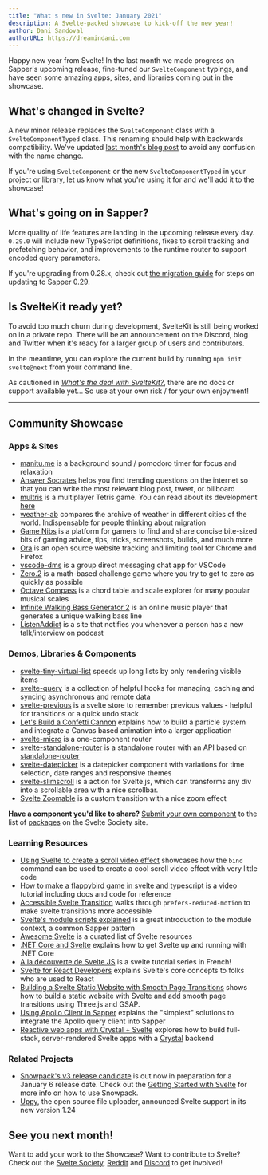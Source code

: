 ```yaml
---
title: "What's new in Svelte: January 2021"
description: A Svelte-packed showcase to kick-off the new year!
author: Dani Sandoval
authorURL: https://dreamindani.com
---
```


Happy new year from Svelte! In the last month we made progress on Sapper's upcoming release, fine-tuned our `SvelteComponent` typings, and have seen some amazing apps, sites, and libraries coming out in the showcase.

## What's changed in Svelte?

A new minor release replaces the `SvelteComponent` class with a `SvelteComponentTyped` class. This renaming should help with backwards compatibility. We've updated [last month's blog post](https://svelte.dev/blog/whats-new-in-svelte-december-2020) to avoid any confusion with the name change.

If you're using `SvelteComponent` or the new `SvelteComponentTyped` in your project or library, let us know what you're using it for and we'll add it to the showcase!

## What's going on in Sapper?

More quality of life features are landing in the upcoming release every day. `0.29.0` will include new TypeScript definitions, fixes to scroll tracking and prefetching behavior, and improvements to the runtime router to support encoded query parameters.

If you're upgrading from 0.28.x, check out [the migration guide](https://sapper.svelte.dev/migrating/#0_28_to_0_29) for steps on updating to Sapper 0.29.

## Is SvelteKit ready yet?

To avoid too much churn during development, SvelteKit is still being worked on in a private repo. There will be an announcement on the Discord, blog and Twitter when it's ready for a larger group of users and contributors.

In the meantime, you can explore the current build by running `npm init svelte@next` from your command line.

As cautioned in _[What's the deal with SvelteKit?](https://svelte.dev/blog/whats-the-deal-with-sveltekit)_, there are no docs or support available yet... So use at your own risk / for your own enjoyment!

---

## Community Showcase

### Apps & Sites

- [manitu.me](https://manitu.me/) is a background sound / pomodoro timer for focus and relaxation
- [Answer Socrates](https://answersocrates.com/) helps you find trending questions on the internet so that you can write the most relevant blog post, tweet, or billboard
- [multris](https://multris.s1h.org/) is a multiplayer Tetris game. You can read about its development [here](https://blog.s1h.org/svelte-multiplayer-game/)
- [weather-ab](https://github.com/ganochenkodg/weather-ab) compares the archive of weather in different cities of the world. Indispensable for people thinking about migration
- [Game Nibs](https://gamenibs.com/) is a platform for gamers to find and share concise bite-sized bits of gaming advice, tips, tricks, screenshots, builds, and much more
- [Ora](https://github.com/cupcakearmy/ora) is an open source website tracking and limiting tool for Chrome and Firefox
- [vscode-dms](https://github.com/techsyndicate/vscode-dms) is a group direct messaging chat app for VSCode
- [Zero.2](https://zero.oleksandrdemian.tech/) is a math-based challenge game where you try to get to zero as quickly as possible
- [Octave Compass](https://octavecompass.com/2741) is a chord table and scale explorer for many popular musical scales
- [Infinite Walking Bass Generator 2](https://github.com/elialbert/infinitewalkingbass2) is an online music player that generates a unique walking bass line
- [ListenAddict](https://www.listenaddict.com/) is a site that notifies you whenever a person has a new talk/interview on podcast

### Demos, Libraries & Components

- [svelte-tiny-virtual-list](https://github.com/Skayo/svelte-tiny-virtual-list) speeds up long lists by only rendering visible items
- [svelte-query](https://github.com/TanStack/svelte-query) is a collection of helpful hooks for managing, caching and syncing asynchronous and remote data
- [svelte-previous](https://github.com/bryanmylee/svelte-previous) is a svelte store to remember previous values - helpful for transitions or a quick undo stack
- [Let's Build a Confetti Cannon](https://varun.ca/confetti/) explains how to build a particle system and integrate a Canvas based animation into a larger application
- [svelte-micro](https://github.com/ayndqy/svelte-micro) is a one-component router
- [svelte-standalone-router](https://github.com/hjalmar/svelte-standalone-router) is a standalone router with an API based on [standalone-router](https://github.com/hjalmar/standalone-router)
- [svelte-datepicker](https://github.com/beyonk-adventures/svelte-datepicker) is a datepicker component with variations for time selection, date ranges and responsive themes
- [svelte-slimscroll](https://github.com/MelihAltintas/svelte-slimscroll) is a action for Svelte.js, which can transforms any div into a scrollable area with a nice scrollbar.
- [Svelte Zoomable](https://svelte.dev/repl/58dfe87756ee4db897c281b52fdef7b7?version=3.31.0) is a custom transition with a nice zoom effect

**Have a component you'd like to share?** [Submit your own component](https://sveltesociety.dev/help/submitting?type=package) to the list of [packages](https://sveltesociety.dev/packages) on the Svelte Society site.

### Learning Resources

- [Using Svelte to create a scroll video effect](https://blog.koenvangilst.nl/tutorial-svelte-scroll-video/) showcases how the `bind` command can be used to create a cool scroll video effect with very little code
- [How to make a flappybird game in svelte and typescript](https://www.youtube.com/watch?v=nhrYBoVI8pQ) is a video tutorial including docs and code for reference
- [Accessible Svelte Transition](https://www.youtube.com/watch?v=QK_QuRL7nSo&feature=youtu.be) walks through `prefers-reduced-motion` to make svelte transitions more accessible
- [Svelte's module scripts explained](https://codechips.me/svelte-module-scripts-explained/) is a great introduction to the module context, a common Sapper pattern
- [Awesome Svelte](https://github.com/TheComputerM/awesome-svelte#readme) is a curated list of Svelte resources
- [.NET Core and Svelte](https://dev.to/cainux/net-core-and-svelte-f8o) explains how to get Svelte up and running with .NET Core
- [A la découverte de Svelte JS](https://www.youtube.com/watch?v=SLpx1Y8e1ek&list=PLff5I1miao9ZEUhpqkrOx7k8RGAZt-nm9) is a svelte tutorial series in French!
- [Svelte for React Developers](https://soshace.com/svelte-for-react-developers/) explains Svelte's core concepts to folks who are used to React
- [Building a Svelte Static Website with Smooth Page Transitions](https://www.youtube.com/watch?v=dvPfmcGtmrI&feature=emb_title) shows how to build a static website with Svelte and add smooth page transitions using Three.js and GSAP.
- [Using Apollo Client in Sapper](https://bjornlu.com/blog/using-apollo-client-in-sapper/) explains the "simplest" solutions to integrate the Apollo query client into Sapper
- [Reactive web apps with Crystal + Svelte](https://www.youtube.com/watch?v=i1xjLd6z7BU) explores how to build full-stack, server-rendered Svelte apps with a [Crystal](https://crystal-lang.org) backend

### Related Projects

- [Snowpack's v3 release candidate](https://www.snowpack.dev/posts/2020-12-03-snowpack-3-release-candidate) is out now in preparation for a January 6 release date. Check out the [Getting Started with Svelte](https://www.snowpack.dev/tutorials/svelte) for more info on how to use Snowpack.
- [Uppy](https://uppy.io/blog/2020/12/1.24/), the open source file uploader, announced Svelte support in its new version 1.24

## See you next month!

Want to add your work to the Showcase? Want to contribute to Svelte? Check out the [Svelte Society](https://sveltesociety.dev/), [Reddit](https://www.reddit.com/r/sveltejs/) and [Discord](https://discord.com/invite/yy75DKs) to get involved!
